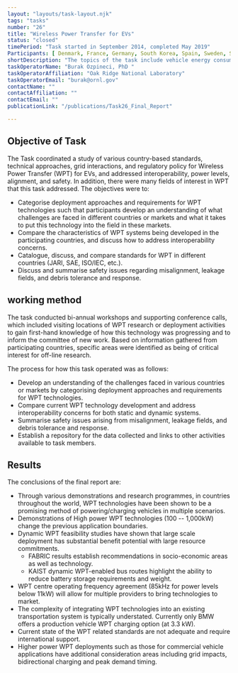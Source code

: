 ```yaml
---
layout: "layouts/task-layout.njk"
tags: "tasks"
number: "26"
title: "Wireless Power Transfer for EVs"
status: "closed"
timePeriod: "Task started in September 2014, completed May 2019"
Participants: [ Denmark, France, Germany, South Korea, Spain, Sweden, Switzerland, the Netherlands, United Kingdom, United States ]
shortDescription: "The topics of the task include vehicle energy consumption, component costs, vehicle costs, total cost of ownership (TCO), and market penetration. "
taskOperatorName: "Burak Ozpineci, PhD "
taskOperatorAffiliation: "Oak Ridge National Laboratory"
taskOperatorEmail: "burak@ornl.gov"
contactName: ""
contactAffiliation: ""
contactEmail: ""
publicationLink: "/publications/Task26_Final_Report"

---
```


## Objective of Task
The Task coordinated a study of various country-based standards, technical approaches, grid interactions, and regulatory policy for Wireless Power Transfer (WPT) for EVs, and addressed interoperability, power levels, alignment, and safety. In addition, there were many fields of interest in WPT that this task addressed. The objectives were to: 

- Categorise deployment approaches and requirements for WPT technologies such that participants develop an understanding of what challenges are faced in different countries or markets and what it takes to put this technology into the field in these markets. 
- Compare the characteristics of WPT systems being developed in the participating countries, and discuss how to address interoperability concerns. 
- Catalogue, discuss, and compare standards for WPT in different countries (JARI, SAE, ISO/IEC, etc.). 
- Discuss and summarise safety issues regarding misalignment, leakage fields, and debris tolerance and response. 

## working method
The task conducted bi-annual workshops and supporting conference calls, which included visiting locations of WPT research or deployment activities to gain first-hand knowledge of how this technology was progressing and to inform the committee of new work. Based on information gathered from participating countries, specific areas were identified as being of critical interest for off-line research.  

The process for how this task operated was as follows: 

- Develop an understanding of the challenges faced in various countries or markets by categorising deployment approaches and requirements for WPT technologies. 
- Compare current WPT technology development and address interoperability concerns for both static and dynamic systems. 
- Summarise safety issues arising from misalignment, leakage fields, and debris tolerance and response. 
- Establish a repository for the data collected and links to other activities available to task members.  

## Results
The conclusions of the final report are: 

- Through various demonstrations and research programmes, in countries throughout the world, WPT technologies have been shown to be a promising method of powering/charging vehicles in multiple scenarios. 
- Demonstrations of High power WPT technologies (100 -- 1,000kW) change the previous application boundaries. 
- Dynamic WPT feasibility studies have shown that large scale deployment has substantial benefit potential with large resource commitments. 
    - FABRIC results establish recommendations in socio-economic areas as well as technology. 
    - KAIST dynamic WPT-enabled bus routes highlight the ability to reduce battery storage requirements and weight. 
- WPT centre operating frequency agreement (85kHz for power levels below 11kW) will allow for multiple providers to bring technologies to market. 
- The complexity of integrating WPT technologies into an existing transportation system is typically understated. Currently only BMW offers a production vehicle WPT charging option (at 3.3 kW). 
- Current state of the WPT related standards are not adequate and require international support. 
- Higher power WPT deployments such as those for commercial vehicle applications have additional consideration areas including grid impacts, bidirectional charging and peak demand timing. 